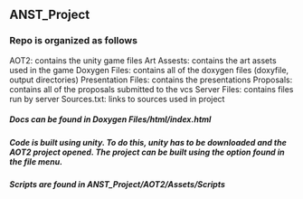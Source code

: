 ## ANST_Project
### Repo is organized as follows
AOT2: contains the unity game files
Art Assests: contains the art assets used in the game
Doxygen Files: contains all of the doxygen files (doxyfile, output directories)
Presentation Files: contains the presentations
Proposals: contains all of the proposals submitted to the vcs
Server Files: contains files run by server
Sources.txt: links to sources used in project
##### Docs can be found in Doxygen Files/html/index.html
##### Code is built using unity. To do this, unity has to be downloaded and the AOT2 project opened. The project can be built using the option found in the file menu.
##### Scripts are found in ANST_Project/AOT2/Assets/Scripts
